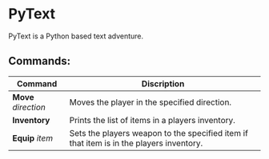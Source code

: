 # PyText

PyText is a Python based text adventure.

## Commands:

| Command				| Discription	|
| -------------			| ------------- |
| **Move** *direction*	| Moves the player in the specified direction. |
| **Inventory**			| Prints the list of items in a players inventory.			|
| **Equip** *item*					| Sets the players weapon to the specified item if that item is in the players inventory.			|
